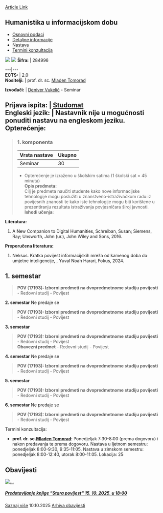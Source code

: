 [Article Link](https://www.fhs.hr/predmet/huid_a)

## Humanistika u informacijskom dobu
  * [Osnovni podaci](https://www.fhs.hr/predmet/huid_a#v1id-904820_687673_1_0 "Osnovni podaci")
  * [Detaljne informacije](https://www.fhs.hr/predmet/huid_a#v1id-904820_687673_1_1 "Detaljne informacije")
  * [Nastava](https://www.fhs.hr/predmet/huid_a#v1id-904820_687673_1_2 "Nastava")
  * [Termini konzultacija](https://www.fhs.hr/predmet/huid_a#v1id-904820_687673_1_3 "Termini konzultacija")


[![](https://www.fhs.hr/img/flags/gif/hr.gif)](https://www.fhs.hr/predmet/huid_a) [![](https://www.fhs.hr/img/flags/gif/gb.gif)](https://www.fhs.hr/en/course/hitia_a)
**Šifra:** |  284996  
  
---|---  
**ECTS:** |  2.0   
**Nositelji:** |  prof. dr. sc. [Mladen Tomorad](https://www.fhs.hr/djelatnik/mladen.tomorad)   
  
**Izvođači:** |  [Deniver Vukelić](https://www.fhs.hr/djelatnik/deniver.vukelic) - Seminar  
  
**Prijava ispita:** |  [Studomat](http://www.isvu.hr/studomat)  
**Engleski jezik:** |  Nastavnik nije u mogućnosti ponuditi nastavu na engleskom jeziku.   
**Opterećenje:**  
---  
> ### 1. komponenta
> | Vrsta nastave | Ukupno  
> ---|---  
> Seminar | 30  
> * Opterećenje je izraženo u školskim satima (1 školski sat = 45 minuta)   
**Opis predmeta:**  
> Cilj je predmeta naučiti studente kako nove informacijske tehnologije mogu poslužiti u znanstveno-istraživačkom radu iz povijesnih znanosti te kako iste tehnologije mogu biti korištene u prezentiranju rezultata istraživanja povjesničara široj javnosti.  
**Ishodi učenja:**  

  
**Literatura:**  
  1. A New Companion to Digital Humanities, Schreiban, Susan; Siemens, Ray; Unsworth, John (ur.), John Wiley and Sons, 2016. 

  
**Preporučena literatura:**  
  1. Neksus. Kratka povijest informacijskih mreža od kamenog doba do umjetne inteligencije, , Yuval Noah Harari, Fokus, 2024.

  
**1. semestar**  
---  
> **POV (17193): Izborni predmeti na dvopredmetnome studiju povijesti** - Redovni studij - Povijest  
>   
  
**2. semestar** Ne predaje se  
> **POV (17193): Izborni predmeti na dvopredmetnome studiju povijesti** - Redovni studij - Povijest  
>   
  
**3. semestar**  
> **POV (17193): Izborni predmeti na dvopredmetnome studiju povijesti** - Redovni studij - Povijest  
>  **Obavezni predmet** - Redovni studij - Povijest  
>   
  
**4. semestar** Ne predaje se  
> **POV (17193): Izborni predmeti na dvopredmetnome studiju povijesti** - Redovni studij - Povijest  
>   
  
**5. semestar**  
> **POV (17193): Izborni predmeti na dvopredmetnome studiju povijesti** - Redovni studij - Povijest  
>   
  
**6. semestar** Ne predaje se  
> **POV (17193): Izborni predmeti na dvopredmetnome studiju povijesti** - Redovni studij - Povijest  
>   
Termini konzultacija: 
  * **prof. dr. sc.[Mladen Tomorad](https://www.fhs.hr/djelatnik/mladen.tomorad)**: 
Ponedjeljak 7:30-8:00 (prema dogovoru) i nakon predavanja te prema dogovoru.
Nastava u ljetnom semestru: ponedjeljak 8:00-9:30, 9:35-11:05.
Nastava u zimskom semestru: ponedjeljak 8:00-12:40, utorak 8:00-11:05.
Lokacija: 25 


## Obavijesti
[ ![...](https://www.fhs.hr/_news/icons/9d865cf64295295c921b69021d220a687969_icon.png) ](https://www.fhs.hr/predmet/huid_a?@=21u5l#news_132439)
#####  [Predstavljanje knjige "Stara povijest" 15. 10. 2025. u 18:00](https://www.fhs.hr/predmet/huid_a?@=21u5l#news_132439)
[Saznaj više](https://www.fhs.hr/predmet/huid_a?@=21u5l#news_132439)
10.10.2025
[Arhiva obavijesti](https://www.fhs.hr/predmet/huid_a?@=21ttk#news_132439 "Arhiva obavijesti")

